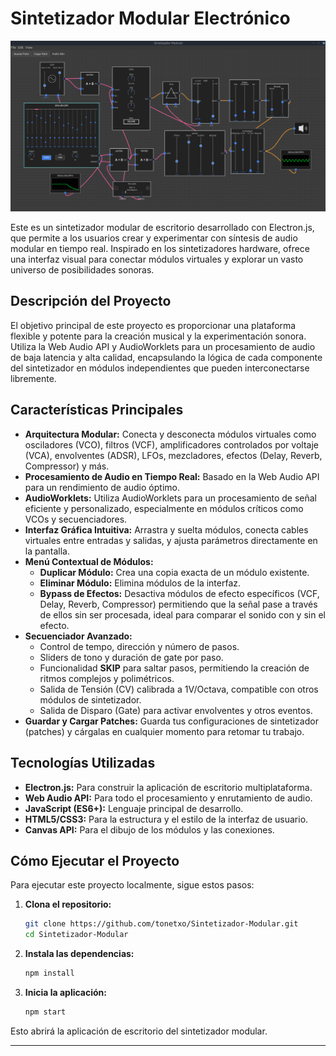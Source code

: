 # Sintetizador Modular Electrónico

![Interfaz del Sintetizador Modular](./assets/pantalla.png)

Este es un sintetizador modular de escritorio desarrollado con Electron.js, que permite a los usuarios crear y experimentar con síntesis de audio modular en tiempo real. Inspirado en los sintetizadores hardware, ofrece una interfaz visual para conectar módulos virtuales y explorar un vasto universo de posibilidades sonoras.

## Descripción del Proyecto

El objetivo principal de este proyecto es proporcionar una plataforma flexible y potente para la creación musical y la experimentación sonora. Utiliza la Web Audio API y AudioWorklets para un procesamiento de audio de baja latencia y alta calidad, encapsulando la lógica de cada componente del sintetizador en módulos independientes que pueden interconectarse libremente.

## Características Principales

*   **Arquitectura Modular:** Conecta y desconecta módulos virtuales como osciladores (VCO), filtros (VCF), amplificadores controlados por voltaje (VCA), envolventes (ADSR), LFOs, mezcladores, efectos (Delay, Reverb, Compressor) y más.
*   **Procesamiento de Audio en Tiempo Real:** Basado en la Web Audio API para un rendimiento de audio óptimo.
*   **AudioWorklets:** Utiliza AudioWorklets para un procesamiento de señal eficiente y personalizado, especialmente en módulos críticos como VCOs y secuenciadores.
*   **Interfaz Gráfica Intuitiva:** Arrastra y suelta módulos, conecta cables virtuales entre entradas y salidas, y ajusta parámetros directamente en la pantalla.
*   **Menú Contextual de Módulos:**
    *   **Duplicar Módulo:** Crea una copia exacta de un módulo existente.
    *   **Eliminar Módulo:** Elimina módulos de la interfaz.
    *   **Bypass de Efectos:** Desactiva módulos de efecto específicos (VCF, Delay, Reverb, Compressor) permitiendo que la señal pase a través de ellos sin ser procesada, ideal para comparar el sonido con y sin el efecto.
*   **Secuenciador Avanzado:**
    *   Control de tempo, dirección y número de pasos.
    *   Sliders de tono y duración de gate por paso.
    *   Funcionalidad **SKIP** para saltar pasos, permitiendo la creación de ritmos complejos y polimétricos.
    *   Salida de Tensión (CV) calibrada a 1V/Octava, compatible con otros módulos de sintetizador.
    *   Salida de Disparo (Gate) para activar envolventes y otros eventos.
*   **Guardar y Cargar Patches:** Guarda tus configuraciones de sintetizador (patches) y cárgalas en cualquier momento para retomar tu trabajo.

## Tecnologías Utilizadas

*   **Electron.js:** Para construir la aplicación de escritorio multiplataforma.
*   **Web Audio API:** Para todo el procesamiento y enrutamiento de audio.
*   **JavaScript (ES6+):** Lenguaje principal de desarrollo.
*   **HTML5/CSS3:** Para la estructura y el estilo de la interfaz de usuario.
*   **Canvas API:** Para el dibujo de los módulos y las conexiones.

## Cómo Ejecutar el Proyecto

Para ejecutar este proyecto localmente, sigue estos pasos:

1.  **Clona el repositorio:**
    ```bash
    git clone https://github.com/tonetxo/Sintetizador-Modular.git
    cd Sintetizador-Modular
    ```
2.  **Instala las dependencias:**
    ```bash
    npm install
    ```
3.  **Inicia la aplicación:**
    ```bash
    npm start
    ```

Esto abrirá la aplicación de escritorio del sintetizador modular.

---
